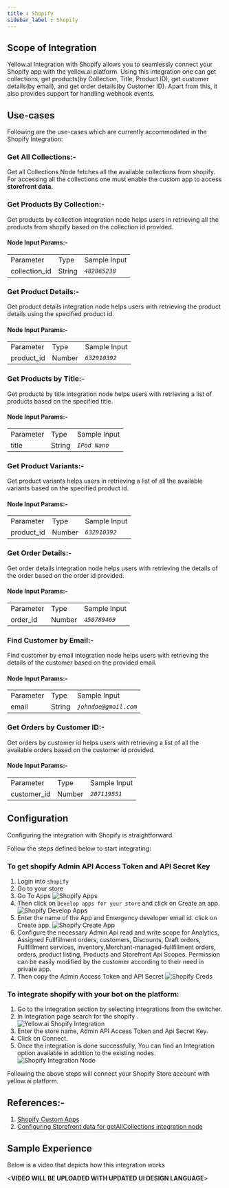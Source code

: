 ```yaml
---
title : Shopify
sidebar_label : Shopify
---
```

## Scope of Integration

Yellow.ai Integration with Shopify allows you to seamlessly connect your Shopify app with the yellow.ai platform. Using this integration one can get collections, get products(by Collection, Title, Product ID), get customer details(by email), and get order details(by Customer ID). Apart from this, it also provides support for handling webhook events.


## Use-cases

Following are the use-cases which are currently accommodated in the Shopify Integration:

### Get All Collections:-
Get all Collections Node fetches all the available collections from shopify. For accessing all the collections one must enable the custom app to access **storefront data.**


### Get Products By Collection:-
Get products by collection integration node helps users in retrieving all the products from shopify based on the collection id provided.
#### Node Input Params:-
<table>
  <tr>
   <td>Parameter
   </td>
   <td>Type
   </td>
   <td>Sample Input
   </td>
  </tr>
  <tr>
   <td>collection_id
   </td>
   <td>String
   </td>
   <td><code><em>482865238</em></code>
   </td>
  </tr>
</table>


### Get Product Details:-
Get product details integration node helps users with retrieving the product details using the specified product id.
#### Node Input Params:-
<table>
  <tr>
   <td>Parameter
   </td>
   <td>Type
   </td>
   <td>Sample Input
   </td>
  </tr>
  <tr>
   <td>product_id
   </td>
   <td>Number
   </td>
   <td><code><em>632910392</em></code>
   </td>
  </tr>
</table>


### Get Products by Title:-
Get products by title integration node helps users with retrieving a list of products based on the specified title.
#### Node Input Params:-
<table>
  <tr>
   <td>Parameter
   </td>
   <td>Type
   </td>
   <td>Sample Input
   </td>
  </tr>
  <tr>
   <td>title
   </td>
   <td>String
   </td>
   <td><code><em>IPod Nano</em></code>
   </td>
  </tr>
</table>


### Get Product Variants:-
Get product variants helps users in retrieving a list of all the available variants based on the specified product id.
#### Node Input Params:-
<table>
  <tr>
   <td>Parameter
   </td>
   <td>Type
   </td>
   <td>Sample Input
   </td>
  </tr>
  <tr>
   <td>product_id
   </td>
   <td>Number
   </td>
   <td><code><em>632910392</em></code>
   </td>
  </tr>
</table>


### Get Order Details:-
Get order details integration node helps users with retrieving the details of the order based on the order id provided.
#### Node Input Params:-
<table>
  <tr>
   <td>Parameter
   </td>
   <td>Type
   </td>
   <td>Sample Input
   </td>
  </tr>
  <tr>
   <td>order_id
   </td>
   <td>Number
   </td>
   <td><code><em>450789469</em></code>
   </td>
  </tr>
</table>


### Find Customer by Email:-
Find customer by email integration node helps users with retrieving the details of the customer based on the provided email.
#### Node Input Params:-
<table>
  <tr>
   <td>Parameter
   </td>
   <td>Type
   </td>
   <td>Sample Input
   </td>
  </tr>
  <tr>
   <td>email
   </td>
   <td>String
   </td>
   <td><code><em>johndoe@gmail.com</em></code>
   </td>
  </tr>
</table>


### Get Orders by Customer ID:-
Get orders by customer id helps users with retrieving a list of all the available orders based on the customer id provided.
#### Node Input Params:-
<table>
  <tr>
   <td>Parameter
   </td>
   <td>Type
   </td>
   <td>Sample Input
   </td>
  </tr>
  <tr>
   <td>customer_id
   </td>
   <td>Number
   </td>
   <td><code><em>207119551</em></code>
   </td>
  </tr>
</table>



## Configuration

Configuring the integration with Shopify is straightforward.

Follow the steps defined below to start integrating:
### To get shopify Admin API Access Token and API Secret Key



1. Login into `shopify`
2. Go to your store
3. Go To Apps
   ![Shopify Apps](https://cdn.yellowmessenger.com/Juwo3hAYTvKA1650972582447.png)
4. Then click on `Develop apps for your store` and click on Create an app.
   ![Shopify Develop Apps](https://cdn.yellowmessenger.com/V7791fauviuE1650972835358.png)
5. Enter the name of the App and Emergency developer email id. click on Create app.
   ![Shopify Create App](https://cdn.yellowmessenger.com/IskNDOxC2G4x1650972595971.png)
6. Configure the necessary Admin Api read and write scope for Analytics, Assigned Fullfillment orders, customers, Discounts, Draft orders,  Fullfillment services, inventory,Merchant-managed-fullfillment orders, orders, product listing, Products and Storefront Api Scopes. Permission can be easily modified by the customer according to their need in private app.
7. Then copy the Admin Access Token and API Secret
   ![Shopify Creds](https://cdn.yellowmessenger.com/qnS1UjQEQa6Q1650972607979.png)


### To integrate shopify with your bot on the platform:
1. Go to the integration section by selecting integrations from the switcher.
2. In Integration page search for the shopify .
   ![Yellow.ai Shopify Integration](https://cdn.yellowmessenger.com/GOIeBSXPTJdH1653913528873.png)
4. Enter the store name, Admin API Access Token and Api Secret Key.
5. Click on Connect.
6. Once the integration is done successfully, You can find an Integration option available in addition to the existing nodes.
   ![Shopify Integration Node](https://cdn.yellowmessenger.com/O1CsKkYAtet01650972874113.png)

Following the above steps will connect your Shopify Store account with yellow.ai platform.


## References:-
1. [Shopify Custom Apps](https://help.shopify.com/en/manual/apps/custom-apps)
2. [Configuring Storefront data for getAllCollections integration node](https://community.shopify.com/c/shopify-apis-and-sdks/404-error-from-get-admin-collection-listings-json-for-one-store/m-p/367034/highlight/true#M19606)


## Sample Experience
Below is a video that depicts how this integration works

<**VIDEO WILL BE UPLOADED WITH UPDATED UI DESIGN LANGUAGE**>